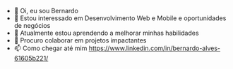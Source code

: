 - 👋 Oi, eu sou Bernardo
- 👀 Estou interessado em Desenvolvimento Web e Mobile e oportunidades de negócios
- 🌱 Atualmente estou aprendendo a melhorar minhas habilidades
- 💞️ Procuro colaborar em projetos impactantes
- 📫 Como chegar até mim https://www.linkedin.com/in/bernardo-alves-61605b221/
